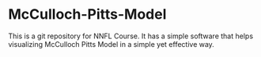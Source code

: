 # McCulloch-Pitts-Model
This is a git repository for NNFL Course. It has a simple software that helps visualizing McCulloch Pitts Model in a simple yet effective way.
